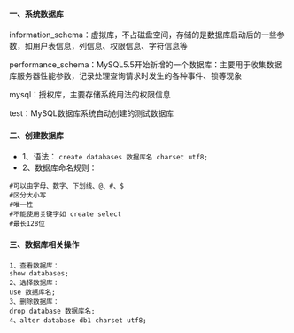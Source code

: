 #### 一、系统数据库
information_schema：虚拟库，不占磁盘空间，存储的是数据库启动后的一些参数，如用户表信息，列信息、权限信息、字符信息等

performance_schema：MySQL5.5开始新增的一个数据库：主要用于收集数据库服务器性能参数，记录处理查询请求时发生的各种事件、锁等现象

mysql：授权库，主要存储系统用法的权限信息

test：MySQL数据库系统自动创建的测试数据库

#### 二、创建数据库
+ 1、语法：
`create databases 数据库名 charset utf8;`
+ 2、数据库命名规则：
```
#可以由字母、数字、下划线、@、#、$
#区分大小写
#唯一性
#不能使用关键字如 create select
#最长128位
```

#### 三、数据库相关操作
```
1、查看数据库：
show databases;
2、选择数据库：
use 数据库名;
3、删除数据库：
drop database 数据库名;
4、alter database db1 charset utf8;
```
